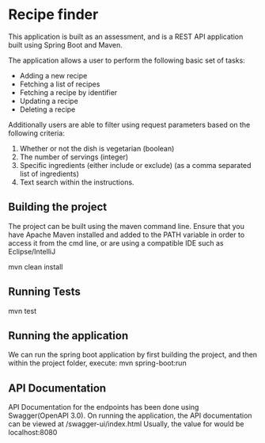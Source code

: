 # Recipe finder

This application is built as an assessment, and is a REST API application built using Spring Boot and Maven.

The application allows a user to perform the following basic set of tasks:
- Adding a new recipe
- Fetching a list of recipes
- Fetching a recipe by identifier
- Updating a recipe
- Deleting a recipe


Additionally users are able to filter using request parameters based on the following criteria:
1. Whether or not the dish is vegetarian (boolean)
2. The number of servings (integer)
3. Specific ingredients (either include or exclude) (as a comma separated list of ingredients)
4. Text search within the instructions.

## Building the project
The project can be built using the maven command line. Ensure that you have Apache Maven installed and added to the PATH variable in order to access it from the cmd line, or are using a compatible IDE such as Eclipse/IntelliJ

  mvn clean install
  
## Running Tests
  mvn test
  
## Running the application
We can run the spring boot application by first building the project, and then within the project folder, execute:
  mvn spring-boot:run
  

## API Documentation
API Documentation for the endpoints has been done using Swagger(OpenAPI 3.0). On running the application, the API documentation can be viewed at
  <localhost>/swagger-ui/index.html
Usually, the value for <localhost> would be localhost:8080


